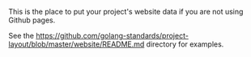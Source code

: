 This is the place to put your project's website data if you are not using Github pages.

See the https://github.com/golang-standards/project-layout/blob/master/website/README.md directory for examples.
